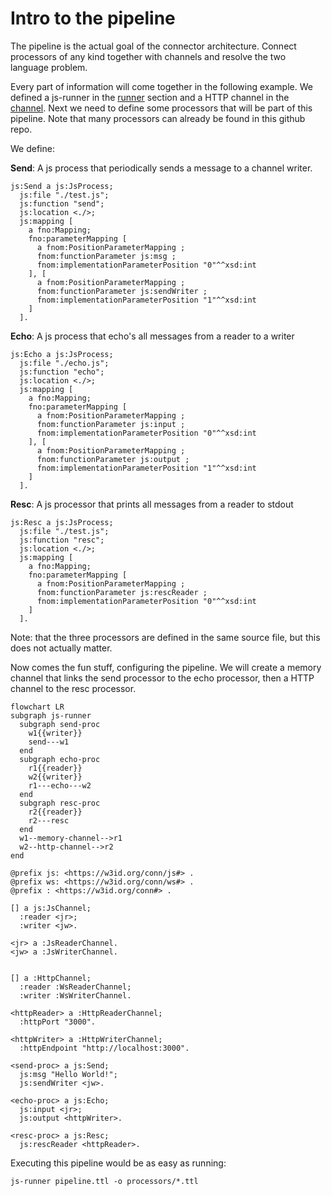 # Intro to the pipeline
The pipeline is the actual goal of the connector architecture. Connect processors of any kind together with channels and resolve the two language problem. 

Every part of information will come together in the following example. We defined a js-runner in the [runner](https://github.com/TREEcg/connector-architecture/wiki/Runner) section and a HTTP channel in the [channel](https://github.com/TREEcg/connector-architecture/wiki/Channel). Next we need to define some processors that will be part of this pipeline. Note that many processors can already be found in this github repo.

We define:

**Send**: A js process that periodically sends a message to a channel writer.
```turtle
js:Send a js:JsProcess;
  js:file "./test.js";
  js:function "send";
  js:location <./>;
  js:mapping [
    a fno:Mapping;
    fno:parameterMapping [
      a fnom:PositionParameterMapping ;
      fnom:functionParameter js:msg ;
      fnom:implementationParameterPosition "0"^^xsd:int
    ], [
      a fnom:PositionParameterMapping ;
      fnom:functionParameter js:sendWriter ;
      fnom:implementationParameterPosition "1"^^xsd:int
    ]
  ].
```

**Echo**: A js process that echo's all messages from a reader to a writer
```turtle
js:Echo a js:JsProcess;
  js:file "./echo.js";
  js:function "echo";
  js:location <./>;
  js:mapping [
    a fno:Mapping;
    fno:parameterMapping [
      a fnom:PositionParameterMapping ;
      fnom:functionParameter js:input ;
      fnom:implementationParameterPosition "0"^^xsd:int
    ], [
      a fnom:PositionParameterMapping ;
      fnom:functionParameter js:output ;
      fnom:implementationParameterPosition "1"^^xsd:int
    ]
  ].
```

**Resc**: A js processor that prints all messages from a reader to stdout
```turtle
js:Resc a js:JsProcess;
  js:file "./test.js";
  js:function "resc";
  js:location <./>;
  js:mapping [
    a fno:Mapping;
    fno:parameterMapping [
      a fnom:PositionParameterMapping ;
      fnom:functionParameter js:rescReader ;
      fnom:implementationParameterPosition "0"^^xsd:int
    ]
  ].
```

Note: that the three processors are defined in the same source file, but this does not actually matter.

Now comes the fun stuff, configuring the pipeline. We will create a memory channel that links the send processor to the echo processor, then a HTTP channel to the resc processor.
```mermaid
flowchart LR
subgraph js-runner
  subgraph send-proc
    w1{{writer}}
    send---w1
  end
  subgraph echo-proc
    r1{{reader}}
    w2{{writer}}
    r1---echo---w2
  end
  subgraph resc-proc
    r2{{reader}}
    r2---resc
  end
  w1--memory-channel-->r1
  w2--http-channel-->r2
end
```

```turtle
@prefix js: <https://w3id.org/conn/js#> .
@prefix ws: <https://w3id.org/conn/ws#> .
@prefix : <https://w3id.org/conn#> .

[] a js:JsChannel;
  :reader <jr>;
  :writer <jw>.

<jr> a :JsReaderChannel.
<jw> a :JsWriterChannel.


[] a :HttpChannel;
  :reader :WsReaderChannel;
  :writer :WsWriterChannel.

<httpReader> a :HttpReaderChannel;
  :httpPort "3000".

<httpWriter> a :HttpWriterChannel;
  :httpEndpoint "http://localhost:3000".

<send-proc> a js:Send;
  js:msg "Hello World!";
  js:sendWriter <jw>.

<echo-proc> a js:Echo;
  js:input <jr>;
  js:output <httpWriter>.

<resc-proc> a js:Resc;
  js:rescReader <httpReader>.
```

Executing this pipeline would be as easy as running:
```
js-runner pipeline.ttl -o processors/*.ttl
```
